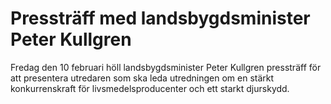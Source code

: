 # Pressträff med landsbygdsminister Peter Kullgren

Fredag den 10 februari höll landsbygdsminister Peter Kullgren pressträff för att presentera utredaren som ska leda utredningen om en stärkt konkurrenskraft för livsmedelsproducenter och ett starkt djurskydd.
